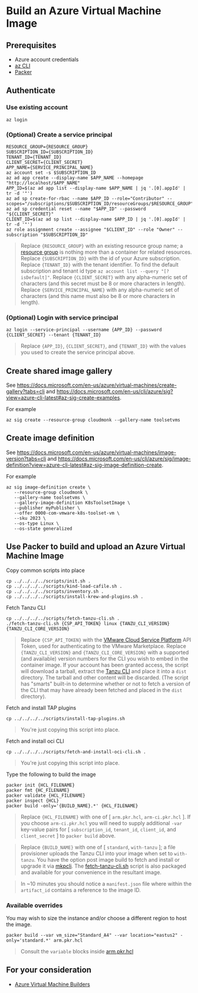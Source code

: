 # Build an Azure Virtual Machine Image

## Prerequisites

* Azure account credentials
* [az CLI](https://docs.microsoft.com/en-us/cli/azure/install-azure-cli)
* [Packer](https://www.packer.io/downloads)


## Authenticate

### Use existing account

```
az login
```

### (Optional) Create a service principal

```
RESOURCE_GROUP={RESOURCE_GROUP}
SUBSCRIPTION_ID={SUBSCRIPTION_ID}
TENANT_ID={TENANT_ID}
CLIENT_SECRET={CLIENT_SECRET}
APP_NAME={SERVICE_PRINCIPAL_NAME}
az account set -s $SUBSCRIPTION_ID
az ad app create --display-name $APP_NAME --homepage "http://localhost/$APP_NAME"
APP_ID=$(az ad app list --display-name $APP_NAME | jq '.[0].appId' | tr -d '"')
az ad sp create-for-rbac --name $APP_ID --role="Contributor" --scopes="/subscriptions/$SUBSCRIPTION_ID/resourceGroups/$RESOURCE_GROUP"
az ad sp credential reset --name "$APP_ID" --password "${CLIENT_SECRET}"
CLIENT_ID=$(az ad sp list --display-name $APP_ID | jq '.[0].appId' | tr -d '"')
az role assignment create --assignee "$CLIENT_ID" --role "Owner" --subscription "$SUBSCRIPTION_ID"
```
> Replace `{RESOURCE_GROUP}` with an existing resource group name; a [resource group](https://docs.microsoft.com/en-us/azure/azure-resource-manager/management/manage-resource-groups-portal) is nothing more than a container for related resources.  Replace `{SUBSCRIPTION_ID}` with the id of your Azure subscription. Replace `{TENANT_ID}` with the tenant identifier.  To find the default subscription and tenant id type `az account list --query "[?isDefault]"`.  Replace `{CLIENT_SECRET}` with any alpha-numeric set of characters (and this secret must be 8 or more characters in length).  Replace `{SERVICE_PRINCIPAL_NAME}` with any alpha-numeric set of characters (and this name must also be 8 or more characters in length).

### (Optional) Login with service principal

```
az login --service-principal --username {APP_ID} --password {CLIENT_SECRET} --tenant {TENANT_ID}
```
> Replace `{APP_ID}`, `{CLIENT_SECRET}`, and `{TENANT_ID}` with the values you used to create the service principal above.

## Create shared image gallery

See https://docs.microsoft.com/en-us/azure/virtual-machines/create-gallery?tabs=cli and https://docs.microsoft.com/en-us/cli/azure/sig?view=azure-cli-latest#az-sig-create-examples.

For example

```
az sig create --resource-group cloudmonk --gallery-name toolsetvms
```

## Create image definition

See https://docs.microsoft.com/en-us/azure/virtual-machines/image-version?tabs=cli and https://docs.microsoft.com/en-us/cli/azure/sig/image-definition?view=azure-cli-latest#az-sig-image-definition-create.

For example

```
az sig image-definition create \
   --resource-group cloudmonk \
   --gallery-name toolsetvms \
   --gallery-image-definition K8sToolsetImage \
   --publisher myPublisher \
   --offer 0000-com-vmware-k8s-toolset-vm \
   --sku 2023 \
   --os-type Linux \
   --os-state generalized
```

## Use Packer to build and upload an Azure Virtual Machine Image

Copy common scripts into place

```
cp ../../../../scripts/init.sh .
cp ../../../../scripts/kind-load-cafile.sh .
cp ../../../../scripts/inventory.sh .
cp ../../../../scripts/install-krew-and-plugins.sh .
```

Fetch Tanzu CLI

```
cp ../../../../scripts/fetch-tanzu-cli.sh .
./fetch-tanzu-cli.sh {CSP_API_TOKEN} linux {TANZU_CLI_VERSION} {TANZU_CLI_CORE_VERSION}
```
> Replace `{CSP_API_TOKEN}` with the [VMware Cloud Service Platform](https://console.cloud.vmware.com) API Token, used for authenticating to the VMware Marketplace.  Replace `{TANZU_CLI_VERSION}` and `{TANZU_CLI_CORE_VERSION}` with a supported (and available) version numbers for the CLI you wish to embed in the container image.  If your account has been granted access, the script will download a tarball, extract the [Tanzu CLI](https://docs.vmware.com/en/VMware-Tanzu-Kubernetes-Grid/1.6/vmware-tanzu-kubernetes-grid-16/GUID-install-cli.html) and place it into a `dist` directory.  The tarball and other content will be discarded.  (The script has "smarts" built-in to determine whether or not to fetch a version of the CLI that may have already been fetched and placed in the `dist` directory).

Fetch and install TAP plugins

```
cp ../../../../scripts/install-tap-plugins.sh
```
> You're just copying this script into place.

Fetch and install oci CLI

```
cp ../../../../scripts/fetch-and-install-oci-cli.sh .
```
> You're just copying this script into place.


Type the following to build the image

```
packer init {HCL_FILENAME}
packer fmt {HC_FILENAME}
packer validate {HCL_FILENAME}
packer inspect {HCL}
packer build -only='{BUILD_NAME}.*' {HCL_FILENAME}
```
> Replace `{HCL_FILENAME}` with one of [ `arm.pkr.hcl`, `arm-ci.pkr.hcl` ].  If you choose `arm-ci.pkr.hcl` you will need to supply additional `-var` key-value pairs for [ `subscription_id`, `tenant_id`, `client_id`, and `client_secret` ] to `packer build` above.

> Replace `{BUILD_NAME}` with one of [ `standard`, `with-tanzu` ]; a file provisioner uploads the Tanzu CLI into your image when set to `with-tanzu`.  You have the option post image build to fetch and install or upgrade it via [mkpcli](https://github.com/vmware-labs/marketplace-cli).  The [fetch-tanzu-cli.sh](../../../../scripts/fetch-tanzu-cli.sh) script is also packaged and available for your convenience in the resultant image.


>In ~10 minutes you should notice a `manifest.json` file where within the `artifact_id` contains a reference to the image ID.


### Available overrides

You may wish to size the instance and/or choose a different region to host the image.

```
packer build --var vm_size="Standard_A4" --var location="eastus2" -only='standard.*' arm.pkr.hcl
```
> Consult the `variable` blocks inside [arm.pkr.hcl](arm.pkr.hcl)



## For your consideration

* [Azure Virtual Machine Builders](https://www.packer.io/docs/builders/azure)
